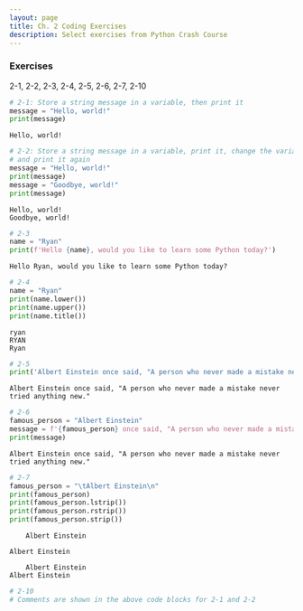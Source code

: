 ```yaml
---
layout: page
title: Ch. 2 Coding Exercises
description: Select exercises from Python Crash Course
---
```


### Exercises
2-1, 2-2, 2-3, 2-4, 2-5, 2-6, 2-7, 2-10


```python
# 2-1: Store a string message in a variable, then print it
message = "Hello, world!"
print(message)
```

    Hello, world!



```python
# 2-2: Store a string message in a variable, print it, change the variable,
# and print it again
message = "Hello, world!"
print(message)
message = "Goodbye, world!"
print(message)
```

    Hello, world!
    Goodbye, world!



```python
# 2-3
name = "Ryan"
print(f'Hello {name}, would you like to learn some Python today?')
```

    Hello Ryan, would you like to learn some Python today?



```python
# 2-4
name = "Ryan"
print(name.lower())
print(name.upper())
print(name.title())
```

    ryan
    RYAN
    Ryan



```python
# 2-5
print('Albert Einstein once said, "A person who never made a mistake never tried anything new."')
```

    Albert Einstein once said, "A person who never made a mistake never tried anything new."



```python
# 2-6
famous_person = "Albert Einstein"
message = f'{famous_person} once said, "A person who never made a mistake never tried anything new."'
print(message)
```

    Albert Einstein once said, "A person who never made a mistake never tried anything new."



```python
# 2-7
famous_person = "\tAlbert Einstein\n"
print(famous_person)
print(famous_person.lstrip())
print(famous_person.rstrip())
print(famous_person.strip())
```

    	Albert Einstein
    
    Albert Einstein
    
    	Albert Einstein
    Albert Einstein



```python
# 2-10
# Comments are shown in the above code blocks for 2-1 and 2-2
```

